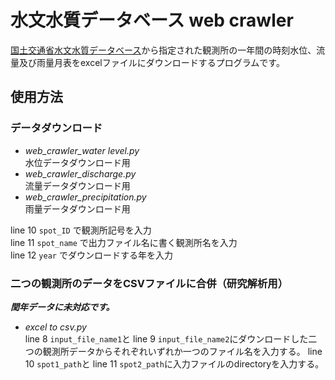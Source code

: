 水文水質データベース web crawler
=

[国土交通省水文水質データベース](http://www1.river.go.jp)から指定された観測所の一年間の時刻水位、流量及び雨量月表をexcelファイルにダウンロードするプログラムです。

## 使用方法

### データダウンロード
 * *web_crawler_water level.py*  
水位データダウンロード用
 * *web_crawler_discharge.py*  
流量データダウンロード用
 * *web_crawler_precipitation.py*  
雨量データダウンロード用

line 10 ```spot_ID``` で観測所記号を入力  
line 11 ```spot_name``` で出力ファイル名に書く観測所名を入力  
line 12 ```year``` でダウンロードする年を入力


### 二つの観測所のデータをCSVファイルに合併（研究解析用）
***閏年データに未対応です。***
* *excel to csv.py*  
line 8 ```input_file_name1```と line 9 ```input_file_name2```にダウンロードした二つの観測所データからそれぞれいずれか一つのファイル名を入力する。
line 10 ```spot1_path```と line 11 ```spot2_path```に入力ファイルのdirectoryを入力する。
